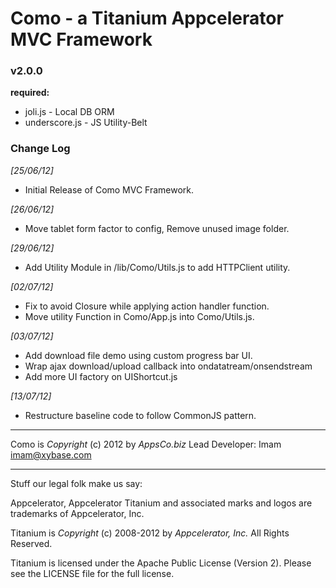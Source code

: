 Como - a Titanium Appcelerator MVC Framework
============================================

### v2.0.0

**required:**

- joli.js - Local DB ORM
- underscore.js - JS Utility-Belt

### Change Log

*[25/06/12]*

- Initial Release of Como MVC Framework.

*[26/06/12]*

- Move tablet form factor to config, Remove unused image folder.

*[29/06/12]*

- Add Utility Module in /lib/Como/Utils.js to add HTTPClient utility.

*[02/07/12]*

- Fix to avoid Closure while applying action handler function.
- Move utility Function in Como/App.js into Como/Utils.js.

*[03/07/12]*

- Add download file demo using custom progress bar UI.
- Wrap ajax download/upload callback into ondatatream/onsendstream
- Add more UI factory on UIShortcut.js

*[13/07/12]*

- Restructure baseline code to follow CommonJS pattern.

---
Como is *Copyright* (c) 2012 by *AppsCo.biz*
Lead Developer: Imam <imam@xybase.com>

---
Stuff our legal folk make us say:

Appcelerator, Appcelerator Titanium and associated marks and logos are
trademarks of Appcelerator, Inc.

Titanium is *Copyright* (c) 2008-2012 by *Appcelerator, Inc.* All Rights Reserved.

Titanium is licensed under the Apache Public License (Version 2). Please
see the LICENSE file for the full license.


